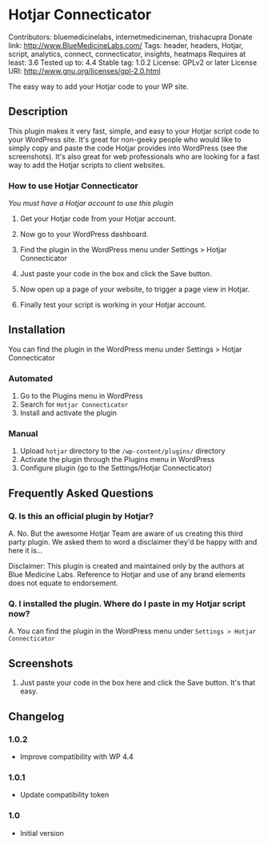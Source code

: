 # Hotjar Connecticator
Contributors: bluemedicinelabs, internetmedicineman, trishacupra
Donate link: http://www.BlueMedicineLabs.com/
Tags: header, headers, Hotjar, script, analytics, connect, connecticator, insights, heatmaps
Requires at least: 3.6
Tested up to: 4.4
Stable tag: 1.0.2
License: GPLv2 or later
License URI: http://www.gnu.org/licenses/gpl-2.0.html

The easy way to add your Hotjar code to your WP site.

## Description

This plugin makes it very fast, simple, and easy to your Hotjar script code to your WordPress site. It's great for non-geeky people who would like to simply copy and paste the code Hotjar provides into WordPress (see the screenshots). It's also great for web professionals who are looking for a fast way to add the Hotjar scripts to client websites.

### How to use Hotjar Connecticator

*You must have a Hotjar account to use this plugin*

1. Get your Hotjar code from your Hotjar account. 

2. Now go to your WordPress dashboard.

3. Find the plugin in the WordPress menu under Settings > Hotjar Connecticator

4. Just paste your code in the box and click the Save button. 

5. Now open up a page of your website, to trigger a page view in Hotjar. 

6. Finally test your script is working in your Hotjar account.

## Installation

You can find the plugin in the WordPress menu under Settings > Hotjar Connecticator

### Automated

1. Go to the Plugins menu in WordPress
2. Search for `Hotjar Connecticator`
3. Install and activate the plugin

### Manual

1. Upload `hotjar` directory to the `/wp-content/plugins/` directory
2. Activate the plugin through the Plugins menu in WordPress
3. Configure plugin (go to the Settings/Hotjar Connecticator)

## Frequently Asked Questions

### Q. Is this an official plugin by Hotjar?

A. No. But the awesome Hotjar Team are aware of us creating this third party plugin. We asked them to word a disclaimer they'd be happy with and here it is...

Disclaimer: This plugin is created and maintained only by the authors at Blue Medicine Labs. Reference to Hotjar and use of any brand elements does not equate to endorsement.

### Q. I installed the plugin. Where do I paste in my Hotjar script now?

A. You can find the plugin in the WordPress menu under `Settings > Hotjar Connecticator`

## Screenshots

1. Just paste your code in the box here and click the Save button. It's that easy.

## Changelog

### 1.0.2
* Improve compatibility with WP 4.4

### 1.0.1
* Update compatibility token

### 1.0
* Initial version



